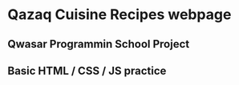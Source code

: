 # Qazaq Cuisine Recipes webpage

## Qwasar Programmin School Project

## Basic HTML / CSS / JS practice
